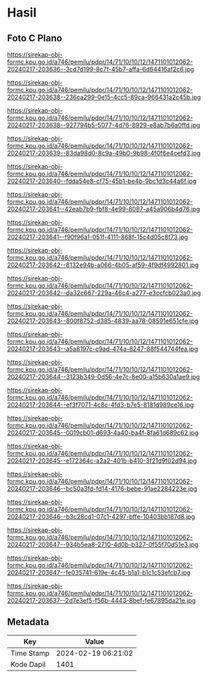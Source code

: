 # Hasil

## Foto C Plano

https://sirekap-obj-formc.kpu.go.id/a746/pemilu/pdpr/14/71/10/10/12/1471101012062-20240217-203636--3cd7d199-8c7f-45b7-affa-6d64416af2c6.jpg

https://sirekap-obj-formc.kpu.go.id/a746/pemilu/pdpr/14/71/10/10/12/1471101012062-20240217-203638--236ca299-0e15-4cc5-89ca-966431a2c45b.jpg

https://sirekap-obj-formc.kpu.go.id/a746/pemilu/pdpr/14/71/10/10/12/1471101012062-20240217-203638--927794b5-5077-4d76-8929-e8ab7b6a0ffd.jpg

https://sirekap-obj-formc.kpu.go.id/a746/pemilu/pdpr/14/71/10/10/12/1471101012062-20240217-203639--83da98d0-8c9a-49b0-9b98-4f0f6e4cefd3.jpg

https://sirekap-obj-formc.kpu.go.id/a746/pemilu/pdpr/14/71/10/10/12/1471101012062-20240217-203640--fdda54e8-cf75-45b1-be4b-9bc1d3c44a6f.jpg

https://sirekap-obj-formc.kpu.go.id/a746/pemilu/pdpr/14/71/10/10/12/1471101012062-20240217-203641--42eab7b9-fbf8-4e99-8087-a45a906b4d76.jpg

https://sirekap-obj-formc.kpu.go.id/a746/pemilu/pdpr/14/71/10/10/12/1471101012062-20240217-203641--f90f96a1-051f-4111-868f-15c4d05c8f73.jpg

https://sirekap-obj-formc.kpu.go.id/a746/pemilu/pdpr/14/71/10/10/12/1471101012062-20240217-203642--8132e94b-a066-4b05-af59-4f9df4992801.jpg

https://sirekap-obj-formc.kpu.go.id/a746/pemilu/pdpr/14/71/10/10/12/1471101012062-20240217-203642--da32c667-229a-46c4-a277-e3ccfcb023a0.jpg

https://sirekap-obj-formc.kpu.go.id/a746/pemilu/pdpr/14/71/10/10/12/1471101012062-20240217-203643--800f8752-d385-4839-aa78-08591e651cfe.jpg

https://sirekap-obj-formc.kpu.go.id/a746/pemilu/pdpr/14/71/10/10/12/1471101012062-20240217-203643--a5a8197c-c9ad-474a-8247-88f544744fea.jpg

https://sirekap-obj-formc.kpu.go.id/a746/pemilu/pdpr/14/71/10/10/12/1471101012062-20240217-203644--3123b349-0d56-4e7c-8e00-a15b630a1ae9.jpg

https://sirekap-obj-formc.kpu.go.id/a746/pemilu/pdpr/14/71/10/10/12/1471101012062-20240217-203644--ef3f7071-4c8c-4fd3-b7e5-8181d989ce16.jpg

https://sirekap-obj-formc.kpu.go.id/a746/pemilu/pdpr/14/71/10/10/12/1471101012062-20240217-203645--0019cb01-d693-4a40-ba4f-8fa61d689c62.jpg

https://sirekap-obj-formc.kpu.go.id/a746/pemilu/pdpr/14/71/10/10/12/1471101012062-20240217-203645--e172364c-a2a2-401b-b410-3f21d9f02d94.jpg

https://sirekap-obj-formc.kpu.go.id/a746/pemilu/pdpr/14/71/10/10/12/1471101012062-20240217-203646--bc50a3fd-fd14-4176-bebe-91ae2284223e.jpg

https://sirekap-obj-formc.kpu.go.id/a746/pemilu/pdpr/14/71/10/10/12/1471101012062-20240217-203646--b3c28cd1-07c1-4297-bffe-10403bb187d8.jpg

https://sirekap-obj-formc.kpu.go.id/a746/pemilu/pdpr/14/71/10/10/12/1471101012062-20240217-203647--934b5ea8-2710-4d0b-b327-0f55f70d51e3.jpg

https://sirekap-obj-formc.kpu.go.id/a746/pemilu/pdpr/14/71/10/10/12/1471101012062-20240217-203647--fe035741-619e-4c45-b1a1-b1c1c53efcb7.jpg

https://sirekap-obj-formc.kpu.go.id/a746/pemilu/pdpr/14/71/10/10/12/1471101012062-20240217-203637--2d7e3ef5-f56b-4443-8bef-fe67895da21e.jpg


## Metadata

| Key        | Value               |
| ---------- | ------------------- |
| Time Stamp | 2024-02-19 06:21:02 |
| Kode Dapil | 1401                |



